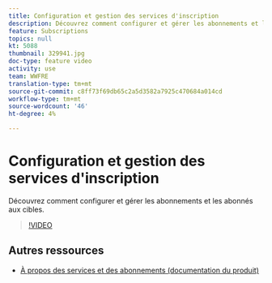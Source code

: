 ```yaml
---
title: Configuration et gestion des services d'inscription
description: Découvrez comment configurer et gérer les abonnements et les abonnés aux cibles.
feature: Subscriptions
topics: null
kt: 5088
thumbnail: 329941.jpg
doc-type: feature video
activity: use
team: WWFRE
translation-type: tm+mt
source-git-commit: c8ff73f69db65c2a5d3582a7925c470684a014cd
workflow-type: tm+mt
source-wordcount: '46'
ht-degree: 4%

---
```



# Configuration et gestion des services d&#39;inscription

Découvrez comment configurer et gérer les abonnements et les abonnés aux cibles.

>[!VIDEO](https://video.tv.adobe.com/v/329941?quality=12)

## Autres ressources

* [À propos des services et des abonnements (documentation du produit)](https://experienceleague.adobe.com/docs/campaign-classic/using/sending-messages/subscriptions-and-referrals/about-services-and-subscriptions.html)

